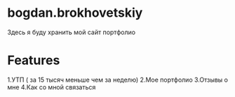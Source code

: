 # bogdan.brokhovetskiy

Здесь я буду хранить мой сайт портфолио 

# Features 
1.УТП ( за 15 тысяч меньше чем за неделю)
2.Мое портфолио
3.Отзывы о мне
4.Как со мной связаться 
